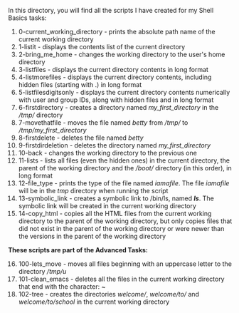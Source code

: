 In this directory, you will find all the scripts I have created for my Shell Basics tasks:

1. 0-current_working_directory - prints the absolute path name of the current working directory
2. 1-listit - displays the contents list of the current directory
3. 2-bring_me_home - changes the working directory to the user's home directory
4. 3-listfiles - displays the current directory contents in long format
5. 4-listmorefiles - displays the current directory contents, including hidden files (starting with .) in long format
6. 5-listfilesdigitsonly - displays the current directory contents numerically with user and group IDs, along with hidden files and in long format
7. 6-firstdirectory - creates a directory named *my_first_directory* in the */tmp/* directory
8. 7-movethatfile - moves the file named *betty* from */tmp/* to */tmp/my_first_directory*
9. 8-firstdelete - deletes the file named *betty*
10. 9-firstdirdeletion - deletes the directory named *my_first_directory*
11. 10-back - changes the working directory to the previous one
12. 11-lists - lists all files (even the hidden ones) in the current directory, the parent of the working directory and the */boot/* directory (in this order), in long format
13. 12-file_type - prints the type of the file named *iamafile*. The file *iamafile* will be in the *tmp* directory when running the script
14. 13-symbolic_link - creates a symbolic link to /bin/ls, named *__ls__*. The symbolic link will be created in the current working directory
15. 14-copy_html - copies all the HTML files from the current working directory to the parent of the working directory, but only copies files that did not exist in the parent of the working directory or were newer than the versions in the parent of the working directory

**These scripts are part of the Advanced Tasks:**

16. 100-lets_move - moves all files beginning with an uppercase letter to the directory */tmp/u*
17. 101-clean_emacs - deletes all the files in the current working directory that end with the character: ~
18. 102-tree - creates the directories *welcome/*, *welcome/to/* and *welcome/to/school* in the current working directory

